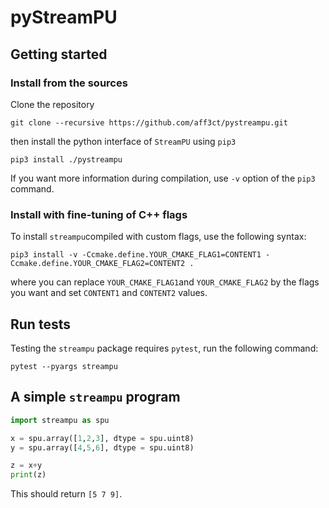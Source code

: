 # pyStreamPU

## Getting started
### Install from the sources
Clone the repository
```
git clone --recursive https://github.com/aff3ct/pystreampu.git
```
then install the python interface of `StreamPU` using `pip3`
```
pip3 install ./pystreampu
```
If you want more information during compilation, use `-v` option of the `pip3` command.

### Install with fine-tuning of C++ flags
To install `streampu`compiled with custom flags, use the following syntax:
```
pip3 install -v -Ccmake.define.YOUR_CMAKE_FLAG1=CONTENT1 -Ccmake.define.YOUR_CMAKE_FLAG2=CONTENT2 .
```
where you can replace `YOUR_CMAKE_FLAG1`and `YOUR_CMAKE_FLAG2` by the flags you want
and set `CONTENT1` and `CONTENT2` values.

## Run tests
Testing the `streampu` package requires `pytest`, run the following command:
```
pytest --pyargs streampu
```

## A simple `streampu` program

```python
import streampu as spu

x = spu.array([1,2,3], dtype = spu.uint8)
y = spu.array([4,5,6], dtype = spu.uint8)

z = x+y
print(z)
```
This should return `[5 7 9]`.
